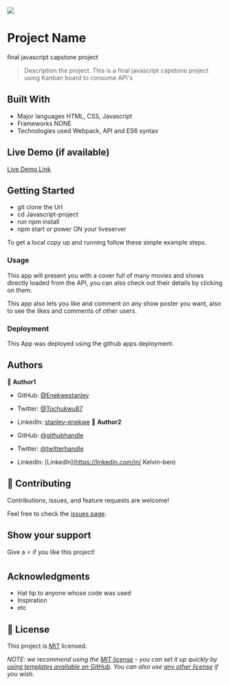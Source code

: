 ![](https://img.shields.io/badge/Microverse-blueviolet)

# Project Name
final javascript capstone project 
> Description the project.
This is a final javascript capstone project using Kanban board to consume API's

## Built With

- Major languages HTML, CSS, Javascript
- Frameworks  NONE
- Technologies used  Webpack, API and ES6 syntax

## Live Demo (if available)

[Live Demo Link](https://livedemo.com)


## Getting Started

- git clone the Url
- cd Javascript-project
- run npm install 
- npm start or power ON your liveserver


To get a local copy up and running follow these simple example steps.

### Usage

This app will present you with a cover full of many movies and shows directly loaded from the API, you can also check out their details by clicking on them.

This app also lets you like and comment on any show poster you want, also to see the likes and comments of other users.

### Deployment
This App was deployed using the github apps deployment.


## Authors

👤 **Author1**

- GitHub: [@Enekwestanley](https://github.com/Enekwestanley)
- Twitter: [@Tochukwu87](https://twitter.com/tochukwu87)
- LinkedIn: [stanley-enekwe](https://www.linkedin.com/in/stanley-enekwe-285104230/)
👤 **Author2**

- GitHub: [@githubhandle](https://github.com/Kelvin-Ben)
- Twitter: [@twitterhandle](https://twitter.com/Kevoyout144)
- LinkedIn: [LinkedIn](https://linkedin.com/in/ Kelvin-ben)

## 🤝 Contributing

Contributions, issues, and feature requests are welcome!

Feel free to check the [issues page](../../issues/).

## Show your support

Give a ⭐️ if you like this project!

## Acknowledgments

- Hat tip to anyone whose code was used
- Inspiration
- etc

## 📝 License

This project is [MIT](./LICENSE) licensed.

_NOTE: we recommend using the [MIT license](https://choosealicense.com/licenses/mit/) - you can set it up quickly by [using templates available on GitHub](https://docs.github.com/en/communities/setting-up-your-project-for-healthy-contributions/adding-a-license-to-a-repository). You can also use [any other license](https://choosealicense.com/licenses/) if you wish._
